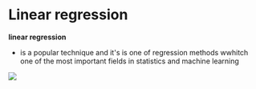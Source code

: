 # Linear regression

 **linear regression**

* is a popular technique and it's is one of  regression methods wwhitch one of the most important fields in statistics and machine learning

![](https://files.realpython.com/media/fig-lin-reg.a506035b654a.png)

